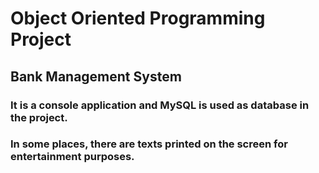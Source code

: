 # Object Oriented Programming Project

## Bank Management System

### It is a console application and MySQL is used as database in the project.
### In some places, there are texts printed on the screen for entertainment purposes.
